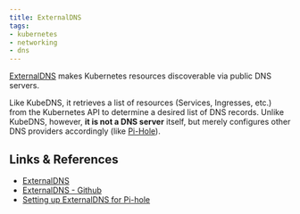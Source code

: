 ```yaml
---
title: ExternalDNS
tags:
- kubernetes
- networking
- dns
---
```


[ExternalDNS](https://kubernetes-sigs.github.io/external-dns/latest/) makes Kubernetes resources discoverable via public DNS servers. 
<!--more-->
Like KubeDNS, it retrieves a list of resources (Services, Ingresses, etc.) from the Kubernetes API to determine a desired list of DNS records. 
Unlike KubeDNS, however, **it is not a DNS server** itself, but merely configures other DNS providers accordingly (like [Pi-Hole](../pi-hole)).

## Links & References

* [ExternalDNS](https://kubernetes-sigs.github.io/external-dns/latest/)
* [ExternalDNS - Github](https://github.com/kubernetes-sigs/external-dns?tab=readme-ov-file)
* [Setting up ExternalDNS for Pi-hole](https://kubernetes-sigs.github.io/external-dns/v0.14.0/tutorials/pihole/)


